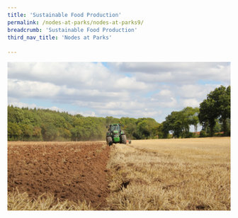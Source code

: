 ```yaml
---
title: 'Sustainable Food Production'
permalink: /nodes-at-parks/nodes-at-parks9/
breadcrumb: 'Sustainable Food Production'
third_nav_title: 'Nodes at Parks'

---
```


![](../images/nodes-at-parks-13-min.jpg)